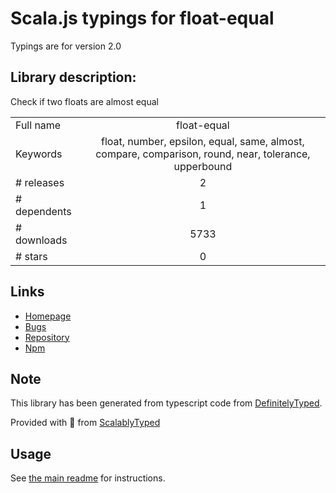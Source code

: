 
# Scala.js typings for float-equal

Typings are for version 2.0

## Library description:
Check if two floats are almost equal

|                    |                 |
| ------------------ | :-------------: |
| Full name          | float-equal |
| Keywords           | float, number, epsilon, equal, same, almost, compare, comparison, round, near, tolerance, upperbound |
| # releases         | 2 |
| # dependents       | 1 |
| # downloads        | 5733 |
| # stars            | 0 |

## Links
- [Homepage](https://github.com/sindresorhus/float-equal#readme)
- [Bugs](https://github.com/sindresorhus/float-equal/issues)
- [Repository](https://github.com/sindresorhus/float-equal)
- [Npm](https://www.npmjs.com/package/float-equal)
    


## Note
This library has been generated from typescript code from [DefinitelyTyped](https://definitelytyped.org).

Provided with :purple_heart: from [ScalablyTyped](https://github.com/oyvindberg/ScalablyTyped)

## Usage
See [the main readme](../../readme.md) for instructions.


